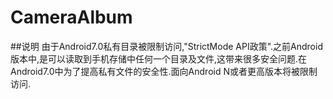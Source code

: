 # CameraAlbum

##说明
由于Android7.0私有目录被限制访问,"StrictMode API政策".之前Android版本中,是可以读取到手机存储中任何一个目录及文件,这带来很多安全问题.在Android7.0中为了提高私有文件的安全性.面向Android N或者更高版本将被限制访问.